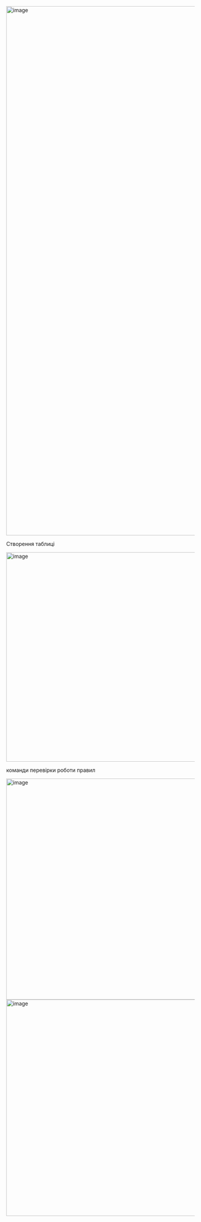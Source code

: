 <img width="1413" alt="image" src="https://github.com/user-attachments/assets/c79f74a3-53fb-4ba2-b7ca-61f0e7835e20">

Створення таблиці

<img width="559" alt="image" src="https://github.com/user-attachments/assets/42842d13-d155-4d68-a5d4-71ab090ce4bd" />

команди перевірки роботи правил


<img width="590" alt="image" src="https://github.com/user-attachments/assets/40c49b0f-0c61-44ad-ab4b-1df54d3501a9" />


<img width="578" alt="image" src="https://github.com/user-attachments/assets/1bf9cdd7-ef90-41d4-9497-2fd35ba212da" />




